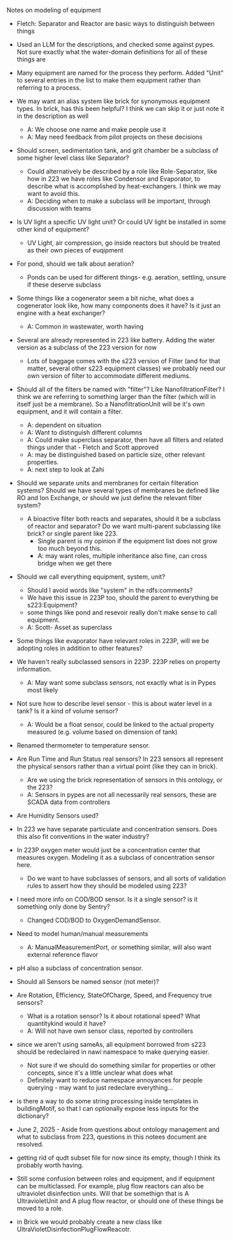 Notes on modeling of equipment
- Fletch: Separator and Reactor are basic ways to distinguish between things
- Used an LLM for the descriptions, and checked some against pypes. Not sure exactly what the water-domain definitions for all of these things are
- Many equipment are named for the process they perform. Added "Unit" to several entries in the list to make them equipment rather than referring to a process. 
- We may want an alias system like brick for synonymous equipment types. In brick, has this been helpful? I think we can skip it or just note it in the description as well
    - A: We choose one name and make people use it
    - A: May need feedback from pilot projects on these decisions
- Should screen, sedimentation tank, and grit chamber be a subclass of some higher level class like Separator?
    - Could alternatively be described by a role like Role-Separator, like how in 223 we have roles like Condensor and Evaporator, to describe what is accomplished by heat-exchangers. I think we may want to avoid this.
    - A: Deciding when to make a subclass will be important, through discussion with teams
- Is UV light a specific UV light unit? Or could UV light be installed in some other kind of equipment?
    - UV Light, air compression, go inside reactors but should be treated as their own pieces of euqipment
- For pond, should we talk about aeration?
  - Ponds can be used for different things- e.g. aeration, settling, unsure if these deserve subclass
- Some things like a cogenerator seem a bit niche, what does a cogenerator look like, how many components does it have? Is it just an engine with a heat exchanger?
    - A: Common in wastewater, worth having
- Several are already represented in 223 like battery. Adding the water version as a subclass of the 223 version for now
    - Lots of baggage comes with the s223 version of Filter (and for that matter, several other s223 equipment classes) we probably need our own version of filter to accommodate different mediums.
- Should all of the filters be named with "filter"? Like NanofiltrationFilter? I think we are referring to something larger than the filter (which will in itself just be a membrane). So a NanofiltrationUnit will be it's own equipment, and it will contain a filter.
    - A: dependent on situation
    - A: Want to distinguish different columns
    - A: Could make superclass separator, then have all filters and related things under that - Fletch and Scott approved
    - A: may be distinguished based on particle size, other relevant properties.
    - A: next step to look at Zahi 
- Should we separate units and membranes for certain filteration systems? Should we have several types of membranes be defined like RO and Ion Exchange, or should we just define the relevant filter system?
    - A bioactive filter both reacts and separates, should it be a subclass of reactor and separator? Do we want multi-parent subclassing like brick? or single parent like 223.
        - Single parent is my opinion if the equipment list does not grow too much beyond this.
        - A: may want roles, multiple inheritance also fine, can cross bridge when we get there
- Should we call everything equipment, system, unit? 
    - Should I avoid words like "system" in the rdfs:comments?
    - We have this issue in 223P too, should the parent to everything be s223:Equipment? 
    - some things like pond and resevoir really don't make sense to call equipment.
    - A: Scott- Asset as superclass
- Some things like evaporator have relevant roles in 223P, will we be adopting roles in addition to other features?
- We haven't really subclassed sensors in 223P. 223P relies on property information.
    - A: May want some subclass sensors, not exactly what is in Pypes most likely 
- Not sure how to describe level sensor - this is about water level in a tank? Is it a kind of volume sensor?
    - A: Would be a float sensor, could be linked to the actual property measured (e.g. volume based on dimension of tank)
- Renamed thermometer to temperature sensor.
- Are Run Time and Run Status real sensors? In 223 sensors all represent the physical sensors rather than a virtual point (like they can in brick).
    - Are we using the brick representation of sensors in this ontology, or the 223?
    - A: Sensors in pypes are not all necessarily real sensors, these are SCADA data from controllers
- Are Humidity Sensors used?
- In 223 we have separate particulate and concentration sensors. Does this also fit conventions in the water industry?
- In 223P oxygen meter would just be a concentration center that measures oxygen. Modeling it as a subclass of concentration sensor here. 
    - Do we want to have subclasses of sensors, and all sorts of validation rules to assert how they should be modeled using 223?
- I need more info on COD/BOD sensor. Is it a single sensor? is it something only done by Sentry?
    - Changed COD/BOD to OxygenDemandSensor.
- Need to model human/manual measurements
    - A: ManualMeasurementPort, or something similar, will also want external reference flavor
- pH also a subclass of concentration sensor.
- Should all Sensors be named sensor (not meter)?
- Are Rotation, Efficiency, StateOfCharge, Speed, and Frequency true sensors?
    - What is a rotation sensor? Is it about rotational speed? What quantitykind would it have?
    - A: Will not have own sensor class, reported by controllers
- since we aren't using sameAs, all equipment borrowed from s223 should be redeclaired in nawi namespace to make querying easier.
    - Not sure if we should do something similar for properties or other concepts, since it's a little unclear what does what
    - Definitely want to reduce namespace annoyances for people querying - may want to just redeclare everything...

- is there a way to do some string processing inside templates in buildingMotif, so that I can optionally expose less inputs for the dictionary? 

- June 2, 2025 - Aside from questions about ontology management and what to subclass from 223, questions in this notees document are resolved. 
- getting rid of qudt subset file for now since its empty, though I think its probably worth having. 
- Still some confusion between roles and equipment, and if equipment can be multiclassed. For example, plug flow reactors can also be ultraviolet disinfection units. Will that be somethign that is A UltravioletUnit and A plug flow reactor, or should one of these things be moved to a role. 
- in Brick we would probably create a new class like UltraVioletDisinfectionPlugFlowReacotr. 
